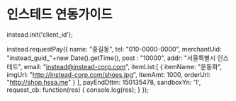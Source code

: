 # 인스테드 연동가이드

<script src="/instead-1.0.0.js"></script>
instead.init('client_id');

instead.requestPay({
    name: "홍길동",
    tel: "010-0000-0000",
    merchantUid: "instead_guid_"+new Date().getTime(),
    post : "10000",
    addr: "서울특별시 인스테드",
    email: "instead@instead-corp.com",
    itemList:[
        {
            itemName: "운동화",
            imgUrl: "http://instead-corp.com/shoes.jpg",
            itemAmt: 1000,
            orderUrl: "http://shop.hssa.me"
        }
    ],
    payEndDttm: 150135478,
    sandboxYn: '1',
    request_cb: function(res) {
        console.log(res);
    }
});
